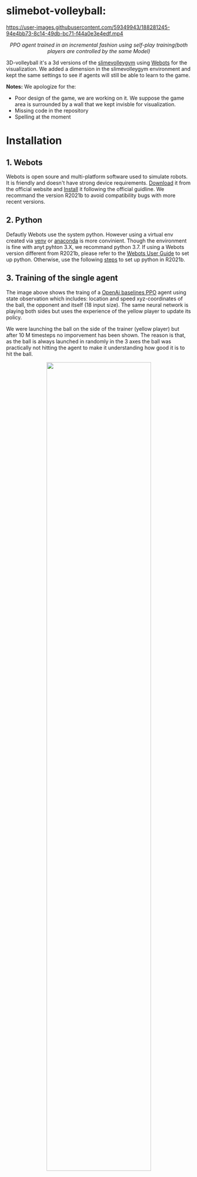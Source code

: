 # slimebot-volleyball: 

https://user-images.githubusercontent.com/59349943/188281245-94e4bb73-8c14-49db-bc71-f44a0e3e4edf.mp4
<p align="center">
  <em>PPO agent trained in an incremental fashion using self-play training(both players are controlled by the same Model)</em>
</p>

3D-volleyball it's a 3d versions of the [slimevolleygym](https://github.com/hardmaru/slimevolleygym) using [Webots](https://cyberbotics.com/) for the visualization. We added a dimension in the slimevolleygym environment and kept the same settings to see if agents will still be able to learn to the game.

**Notes:** We apologize for the:
-  Poor design of the game, we are working on it. We suppose the game area is surrounded by a wall that we kept invisble for visualization.
-  Missing code in the repository
-  Spelling at the moment

# Installation

## 1. Webots

Webots is open soure and multi-platform software used to simulate robots. It is friendly and doesn't have strong device requirements. [Download](https://cyberbotics.com/) it from the official website and [Install](https://cyberbotics.com/doc/guide/installing-webots) it following the official guidline. We recommand the version R2021b to avoid compatibility bugs with more recent versions.

## 2. Python

Defautly Webots use the system python. However using a virtual env created via [venv](https://docs.python.org/3/library/venv.html) or [anaconda](https://docs.conda.io/projects/conda/en/latest/user-guide/tasks/manage-environments.html) is more convinient. Though the environment is fine with anyt pyhton 3.X, we recommand python 3.7. If using a Webots version different from R2021b, please refer to the [Webots User Guide](https://cyberbotics.com/doc/guide/using-python) to set up python. Otherwise, use the following [steps](https://cyberbotics.com/doc/guide/using-python) to set up python in R2021b.

## 3. Training of the single agent

The image above shows the traing of a  [OpenAi baselines PPO](https://github.com/openai/baselines/tree/master/baselines/ppo1) agent using state observation which includes: location and speed xyz-coordinates of the ball, the opponent and itself (18 input size). The same neural network is playing both sides but uses the experience of the yellow player to update its policy.

We were launching the ball on the side of the trainer (yellow player) but after 10 M timesteps no imporvement has been shown. The reason is that, as the ball is always launched in randomly in the 3 axes the ball was practically not hitting the agent to make it understanding how good it is to hit the ball.

<p align="center">
  <img width="75%" src="https://github.com/jbakambana/3D-slimevolley/blob/main/Images/simulation_2.gif"></img>
</p>
<p align="center">
  <em>Training the agent with the full depth at the beggining (Notice the ball is always launched on the side of the learner)</em>
</p>



### 3.1. Incrementing sparsity of the training environement

To make it work, we trained the agent in the 3 dimensions environment by stucking the z-axis (meaning the agent will read the 3 axes but the z value of both location and speed will always be zero). We noticed that the agent was training correctly as in 2d [slimevolleygym](https://github.com/hardmaru/slimevolleygym) environment.

We realized that by starting in a low level of sparsity and incrementing it progressively as the agent is getting used to the environment was very helpful. So we did the following:

  - The scene has a depth (z axis) of 24 units,we deivided it by 4 and start training the agent in a scene of depth equals to 6 units. To maximize its opportunity to hit the ball.
  
  <p align="center">
  <img width="75%" src="https://github.com/jbakambana/3D-slimevolley/blob/main/Images/simulation_5.gif"></img>
  </p>
  <p align="center">
  <em>The agent training with a narrowed depth at the beggining. Notice that he started to follow the ball</em>
  </p>
  
  - After seeing that the agent has started to master the environment and reach of particular performance (mean reward or mean episode length) we upgrade the depth (let say 12 units) and continue the training. We noticed that,after increasing the depth, the performance will downgrade a bit before starting to go up again. But, at least the agent was able to follow the ball everywhere but was just missing it sometimes.
  - We repeated the same rule of upgration of the depth until the agent will start playting on the maximum depth of the scene meaning 24 units.
  - Depending on the initialization of the Neural Network, in one of the experiment the agent was able to play almost perfectly the game in more or less 10 millions timesteps (sometimes it needs above 20 M timesteps)

### 3.2. Problem to solve

After this experiment some questions is left to us to investigate in. As we noticed that the 3d version is training by a low level of complexity of the state environment. What is the better way to upgrade the environment when the agent starts to play correctly the game:

-  Start with a depth of zero  and increment the depth gradually;
-  Start with a small non zero depth and increment the depth gradually;
-  After the initial depth, should we go to short incrematation or we can directly jump to the maximum depth
-  How to explain that scientifically

## 4. The Main Goals

### 4.1. Team play

<p align="center">
  <img width="75%" src="https://github.com/jbakambana/3D-slimevolley/blob/main/Images/team.png"></img>
  </p>
  <p align="center">
  <em>Team play volleyball</em>
  </p>

We are setup up a multi-agent team play environment to run some basic experiments such as:

- The whole team managed by the same neural network;
- Each teammate will be an independent NN
- See the possibility of running Multi-Agent RL algorithms: QMix, MAD4PG, etc.
- See if a NN trained in a single environment can learn to collaborate in team-play environment
- And all other ideas that will pop up in our minds

### 4.2. Using Webots built-in sensors

The use of state observation shows weakness in the input dimension when we need to move an agent trained in a single enviromment to an team play environment (which will increase the observation size). This is why using sensor such as Camera would be a better approach. The input dimension will never change at any environment the agent would  be placed.

- Camera: We would like to use the Webots camera to allow agent to use pixels and see if it can train in both single and teamplay environments.
- Distance sensor: We would like also to see if the built-in distance sensor my be helpul to train the agent as it can detect objects by distance.
- Combine sensors: Human don't use only one sens when performing tasks. A player can react in what he sees and hears from it teammates. We would like to see how to combine different sensors inputs for an optimal training.

## Conclusion

This is a lot of statements and questions to answers. Not sure everything will be done in a Master! But let see how far we'll go with the avialable time.



